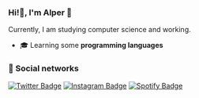 ### Hi!👋, I'm **Alper 🌙**
Currently, I am studying computer science and working.
- 🎓 Learning some **programming languages**

### 💫 Social networks

[![Twitter Badge](https://img.shields.io/badge/-@alpersito-00acee?style=flat&logo=Twitter&logoColor=white)](https://twitter.com/Alpersito "Follow on Twitter")
[![Instagram Badge](https://img.shields.io/badge/-Instagram-C13584?style=flat&logo=Instagram&logoColor=white)](https://www.instagram.com/antoniodavid200/ "Follow me on Instagram")
[![Spotify Badge](https://img.shields.io/badge/-Spotify-1DB954?style=flat&logo=Spotify&logoColor=white)]([https://open.spotify.com/user/492l51mrfjoi1gv419ja8p2z5](https://open.spotify.com/user/31uk46ly4tvtask6yywhnnwx55gy) "My profile on Spotify") 

